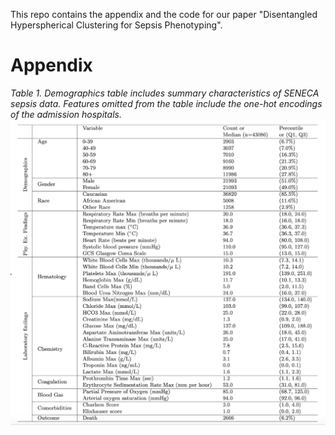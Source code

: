 This repo contains the appendix and the code for our paper "Disentangled Hyperspherical Clustering for Sepsis Phenotyping".

# Appendix

_Table 1. Demographics table includes summary characteristics of SENECA sepsis data. Features omitted from the
table include the one-hot encodings of the admission hospitals._
![Alt text](figs/demographics.png?raw=true "demographics")
